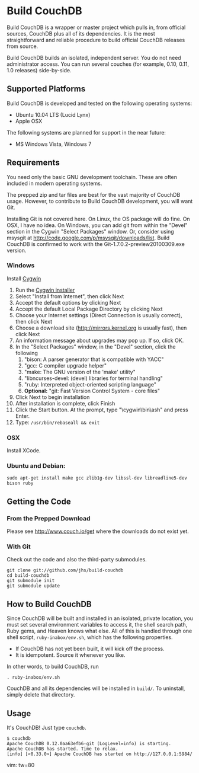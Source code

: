 Build CouchDB
=============

Build CouchDB is a wrapper or master project which pulls in, from official
sources, CouchDB plus all of its dependencies. It is the most straightforward
and reliable procedure to build official CouchDB releases from source.

Build CouchDB builds an isolated, independent server. You do not need
administrator access. You can run several couches (for example, 0.10, 0.11, 1.0
releases) side-by-side.

## Supported Platforms

Build CouchDB is developed and tested on the following operating systems:

 * Ubuntu 10.04 LTS (Lucid Lynx)
 * Apple OSX

The following systems are planned for support in the near future:

 * MS Windows Vista, Windows 7

## Requirements

You need only the basic GNU development toolchain.  These are often included in
modern operating systems.

The prepped zip and tar files are best for the vast majority of CouchDB usage.
However, to contribute to Build CouchDB development, you will want Git.

Installing Git is not covered here. On Linux, the OS package will do fine. On
OSX, I have no idea. On Windows, you can add git from within the "Devel" section
in the Cygwin "Select Packages" window. Or, consider using msysgit at
http://code.google.com/p/msysgit/downloads/list. Build CouchDB is confirmed to
work with the Git-1.7.0.2-preview20100309.exe version.

### Windows

Install [Cygwin][cygwin]

 1. Run the [Cygwin installer][dl_cygwin]
 2. Select "Install from Internet", then click Next
 3. Accept the default options by clicking Next
 4. Accept the default Local Package Directory by clicking Next
 5. Choose your Internet settings (Direct Connection is usually correct), then
    click Next
 6. Choose a download site (http://mirrors.kernel.org is usually fast),
    then click Next
 7. An information message about upgrades may pop up. If so, click OK.
 8. In the "Select Packages" window, in the "Devel" section, click the following
     1. "bison: A parser generator that is compatible with YACC"
     2. "gcc: C compiler upgrade helper"
     3. "make: The GNU version of the 'make' utility"
     3. "libncurses-devel: (devel) libraries for terminal handling"
     4. "ruby: Interpreted object-oriented scripting language"
     5. **Optional:** "git: Fast Version Control System - core files"
 9. Click Next to begin installation
 10. After installation is complete, click Finish
 11. Click the Start button. At the prompt, type "\cygwin\bin\ash" and press
     Enter.
 12. Type: `/usr/bin/rebaseall && exit`

 [cygwin]: http://www.cygwin.com/
 [dl_cygwin]: http://www.cygwin.com/setup.exe

### OSX

Install XCode.

### Ubuntu and Debian:

    sudo apt-get install make gcc zlib1g-dev libssl-dev libreadline5-dev bison ruby

## Getting the Code

### From the Prepped Download

Please see http://www.couch.io/get where the downloads do not exist yet.

### With Git

Check out the code and also the third-party submodules.

    git clone git://github.com/jhs/build-couchdb
    cd build-couchdb
    git submodule init
    git submodule update

## How to Build CouchDB

Since CouchDB will be built and installed in an isolated, private location, you
must set several environment variables to access it, the shell search path,
Ruby gems, and Heaven knows what else. All of this is handled through one shell
script, `ruby-inabox/env.sh`, which has the following properties.

 * If CouchDB has not yet been built, it will kick off the process.
 * It is idempotent. Source it whenever you like.

In other words, to build CouchDB, run

    . ruby-inabox/env.sh

CouchDB and all its dependencies will be installed in `build/`. To
uninstall, simply delete that directory.

## Usage

It's CouchDB! Just type `couchdb`.

    $ couchdb
    Apache CouchDB 0.12.0aa63efb6-git (LogLevel=info) is starting.
    Apache CouchDB has started. Time to relax.
    [info] [<0.33.0>] Apache CouchDB has started on http://127.0.0.1:5984/

vim: tw=80
